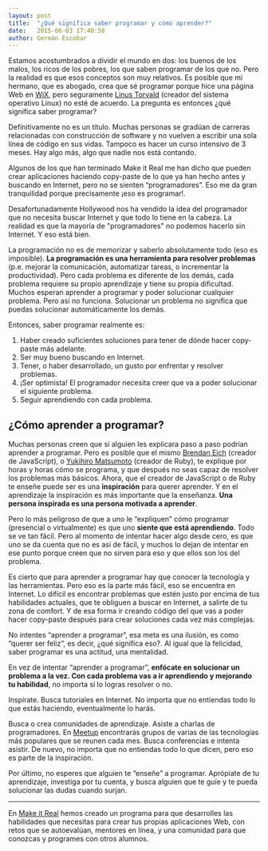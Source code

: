 ```yaml
---
layout: post
title:  "¿Qué significa saber programar y cómo aprender?"
date:   2015-06-03 17:40:58
author: Germán Escobar
---
```


Estamos acostumbrados a dividir el mundo en dos: los buenos de los malos, los ricos de los pobres, los que saben programar de los que no. Pero la realidad es que esos conceptos son muy relativos. Es posible que mi hermano, que es abogado, crea que sé programar porque hice una página Web en <a href="http://www.wix.com/" target="_blank">WiX</a>, pero seguramente <a href="http://en.wikipedia.org/wiki/Linus_Torvalds" target="_blank">Linus Torvald</a> (creador del sistema operativo Linux) no esté de acuerdo. La pregunta es entonces ¿qué significa saber programar?

Definitivamente no es un título. Muchas personas se gradúan de carreras relacionadas con construcción de software y no vuelven a escribir una sola línea de código en sus vidas. Tampoco es hacer un curso intensivo de 3 meses. Hay algo más, algo que nadie nos está contando.

Algunos de los que han terminado Make it Real me han dicho que pueden crear aplicaciones haciendo copy-paste de lo que ya han hecho antes y buscando en Internet, pero no se sienten “programadores”. Eso me da gran tranquilidad porque precisamente ¡eso es programar!.

Desafortunadamente Hollywood nos ha vendido la idea del programador que no necesita buscar Internet y que todo lo tiene en la cabeza. La realidad es que la mayoría de "programadores" no podemos hacerlo sin Internet. Y eso está bien. 

La programación no es de memorizar y saberlo absolutamente todo (eso es imposible). **La programación es una herramienta para resolver problemas** (p.e. mejorar la comunicación, automatizar tareas, o incrementar la productividad). Pero cada problema es diferente de los demás, cada problema requiere su propio aprendizaje y tiene su propia dificultad. Muchos esperan aprender a programar y poder solucionar cualquier problema. Pero así no funciona. Solucionar un problema no significa que puedas solucionar automáticamente los demás.

Entonces, saber programar realmente es:

1. Haber creado suficientes soluciones para tener de dónde hacer copy-paste más adelante.
2. Ser muy bueno buscando en Internet.
3. Tener, o haber desarrollado, un gusto por enfrentar y resolver problemas.
4. ¡Ser optimista! El programador necesita creer que va a poder solucionar el siguiente problema.
5. Seguir aprendiendo con cada problema.

## ¿Cómo aprender a programar?

Muchas personas creen que si alguien les explicara paso a paso podrían aprender a programar. Pero es posible que el mismo <a href="http://en.wikipedia.org/wiki/Brendan_Eich" target="_blank">Brendan Eich</a> (creador de JavaScript), o <a href="http://en.wikipedia.org/wiki/Yukihiro_Matsumoto" target="_blank">Yukihiro Matsumoto</a> (creador de Ruby), te explique por horas y horas cómo se programa, y que después no seas capaz de resolver los problemas más básicos. Ahora, que el creador de JavaScript o de Ruby te enseñe puede ser es una **inspiración** para querer aprender. Y en el aprendizaje la inspiración es más importante que la enseñanza. **Una persona inspirada es una persona motivada a aprender**.

Pero lo más peligroso de que a uno le “expliquen” cómo programar (presencial o virtualmente) es que uno **siente que está aprendiendo**. Todo se ve tan fácil. Pero al momento de intentar hacer algo desde cero, es que uno se da cuenta que no es así de fácil, y muchos lo dejan de intentar en ese punto porque creen que no sirven para eso y que ellos son los del problema.

Es cierto que para aprender a programar hay que conocer la tecnología y las herramientas. Pero eso es la parte más fácil, eso se encuentra en Internet. Lo difícil es encontrar problemas que estén justo por encima de tus habilidades actuales, que te obliguen a buscar en Internet, a salirte de tu zona de comfort. Y de esa forma ir creando código del que vas a poder hacer copy-paste después para crear soluciones cada vez más complejas.

No intentes “aprender a programar“, esa meta es una ilusión, es como “querer ser feliz“, es decir, ¿qué significa eso?. Al igual que la felicidad, saber programar es una actitud, una mentalidad. 

En vez de intentar “aprender a programar”, **enfócate en solucionar un problema a la vez. Con cada problema vas a ir aprendiendo y mejorando tu habilidad**, no importa si lo logras resolver o no.

Inspírate. Busca tutoriales en Internet. No importa que no entiendas todo lo que estás haciendo, eventualmente lo harás.

Busca o crea comunidades de aprendizaje. Asiste a charlas de  programadores. En <a href="http://meetup.com/" target="_blank">Meetup</a> encontrarás grupos de varias de las tecnologías más populares que se reunen cada mes. Busca conferencias e intenta asistir. De nuevo, no importa que no entiendas todo lo que dicen, pero eso es parte de la inspiración.

Por último, no esperes que alguien te “enseñe” a programar. Aprópiate de tu aprendizaje, investiga por tu cuenta, y busca alguien que te guíe y te pueda solucionar las dudas cuando surjan.

---

En [Make it Real](http://makeitreal.camp/) hemos creado un programa para que desarrolles las habilidades que necesitas para crear tus propias aplicaciones Web, con retos que se autoevalúan, mentores en línea, y una comunidad para que conozcas y programes con otros alumnos.
